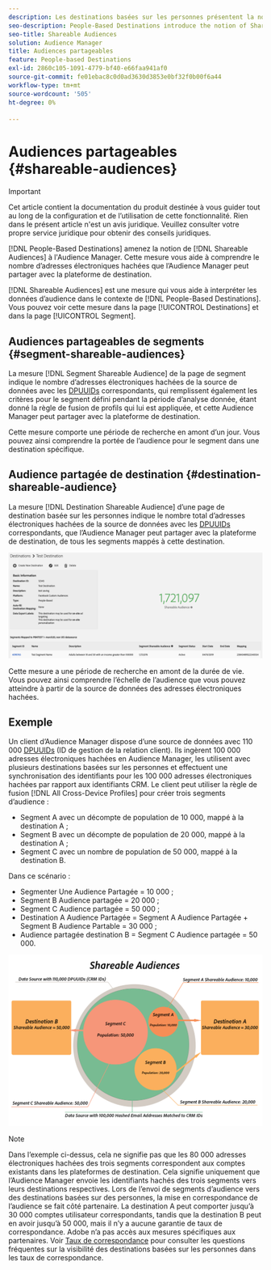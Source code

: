 ```yaml
---
description: Les destinations basées sur les personnes présentent la notion d’audiences partageables à l’Audience Manager. Cette mesure vous aide à comprendre le nombre d’adresses électroniques hachées que l’Audience Manager peut partager avec la plateforme de destination.
seo-description: People-Based Destinations introduce the notion of Shareable Audiences to Audience Manager. This metric helps you understand how many of the hashed email addresses Audience Manager can share with the destination platform.
seo-title: Shareable Audiences
solution: Audience Manager
title: Audiences partageables
feature: People-based Destinations
exl-id: 2860c105-1091-4779-bf40-e66faa941af0
source-git-commit: fe01ebac8c0d0ad3630d3853e0bf32f0b00f6a44
workflow-type: tm+mt
source-wordcount: '505'
ht-degree: 0%

---
```


# Audiences partageables {#shareable-audiences}

>[!IMPORTANT]
>Cet article contient la documentation du produit destinée à vous guider tout au long de la configuration et de l’utilisation de cette fonctionnalité. Rien dans le présent article n&#39;est un avis juridique. Veuillez consulter votre propre service juridique pour obtenir des conseils juridiques.

[!DNL People-Based Destinations] amenez la notion de [!DNL Shareable Audiences] à l&#39;Audience Manager. Cette mesure vous aide à comprendre le nombre d’adresses électroniques hachées que l’Audience Manager peut partager avec la plateforme de destination.

[!DNL Shareable Audiences] est une mesure qui vous aide à interpréter les données d’audience dans le contexte de [!DNL People-Based Destinations]. Vous pouvez voir cette mesure dans la page [!UICONTROL Destinations] et dans la page [!UICONTROL Segment].

## Audiences partageables de segments {#segment-shareable-audiences}

La mesure [!DNL Segment Shareable Audience] de la page de segment indique le nombre d’adresses électroniques hachées de la source de données avec les [DPUUIDs](../../reference/ids-in-aam.md) correspondants, qui remplissent également les critères pour le segment défini pendant la période d’analyse donnée, étant donné la règle de fusion de profils qui lui est appliquée, et cette Audience Manager peut partager avec la plateforme de destination.

Cette mesure comporte une période de recherche en amont d’un jour. Vous pouvez ainsi comprendre la portée de l’audience pour le segment dans une destination spécifique.

## Audience partagée de destination {#destination-shareable-audience}

La mesure [!DNL Destination Shareable Audience] d’une page de destination basée sur les personnes indique le nombre total d’adresses électroniques hachées de la source de données avec les [DPUUIDs](../../reference/ids-in-aam.md) correspondants, que l’Audience Manager peut partager avec la plateforme de destination, de tous les segments mappés à cette destination.

![shareable-audiences](assets/dest-shareable-audiences.png)

Cette mesure a une période de recherche en amont de la durée de vie. Vous pouvez ainsi comprendre l’échelle de l’audience que vous pouvez atteindre à partir de la source de données des adresses électroniques hachées.

## Exemple

Un client d’Audience Manager dispose d’une source de données avec 110 000 [DPUUIDs](../../reference/ids-in-aam.md) (ID de gestion de la relation client). Ils ingèrent 100 000 adresses électroniques hachées en Audience Manager, les utilisent avec plusieurs destinations basées sur les personnes et effectuent une synchronisation des identifiants pour les 100 000 adresses électroniques hachées par rapport aux identifiants CRM. Le client peut utiliser la règle de fusion [!DNL All Cross-Device Profiles] pour créer trois segments d’audience :

* Segment A avec un décompte de population de 10 000, mappé à la destination A ;
* Segment B avec un décompte de population de 20 000, mappé à la destination A ;
* Segment C avec un nombre de population de 50 000, mappé à la destination B.

Dans ce scénario :

* Segmenter Une Audience Partagée = 10 000 ;
* Segment B Audience partagée = 20 000 ;
* Segment C Audience partagée = 50 000 ;
* Destination A Audience Partagée = Segment A Audience Partagée + Segment B Audience Partable = 30 000 ;
* Audience partagée destination B = Segment C Audience partagée = 50 000.

![shareable-audiences-diagramme](assets/shareable-audiences.png)

>[!NOTE]
>
>Dans l’exemple ci-dessus, cela ne signifie pas que les 80 000 adresses électroniques hachées des trois segments correspondent aux comptes existants dans les plateformes de destination. Cela signifie uniquement que l’Audience Manager envoie les identifiants hachés des trois segments vers leurs destinations respectives. Lors de l’envoi de segments d’audience vers des destinations basées sur des personnes, la mise en correspondance de l’audience se fait côté partenaire. La destination A peut comporter jusqu’à 30 000 comptes utilisateur correspondants, tandis que la destination B peut en avoir jusqu’à 50 000, mais il n’y a aucune garantie de taux de correspondance. Adobe n’a pas accès aux mesures spécifiques aux partenaires. Voir [Taux de correspondance](../../faq/faq-people-based-destinations.md#match-rates) pour consulter les questions fréquentes sur la visibilité des destinations basées sur les personnes dans les taux de correspondance.
